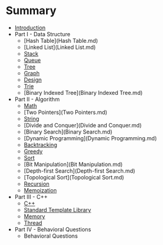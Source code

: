 # Summary

* [Introduction](README.md)
* Part I - Data Structure
   * [Hash Table](Hash Table.md)
   * [Linked List](Linked List.md)
   * [Stack](Stack.md)
   * [Queue](Queue.md)
   * [Tree](Tree.md)
   * [Graph](Graph.md)
   * [Design](Design.md)
   * [Trie](Trie.md)
   * [Binary Indexed Tree](Binary Indexed Tree.md)
* Part II - Algorithm
   * [Math](Math.md)
   * [Two Pointers](Two Pointers.md)
   * [String](String.md)
   * [Divide and Conquer](Divide and Conquer.md)
   * [Binary Search](Binary Search.md)
   * [Dynamic Programming](Dynamic Programming.md)
   * [Backtracking](Backtracking.md)
   * [Greedy](Greedy.md)
   * [Sort](Sort.md)
   * [Bit Manipulation](Bit Manipulation.md)
   * [Depth-first Search](Depth-first Search.md)
   * [Topological Sort](Topological Sort.md)
   * [Recursion](Recursion.md)
   * [Memoization](Memorization.md)
* Part III - C++
   * [C++](C++.md)
   * [Standard Template Library](STL.md)
   * [Memory](Memory.md)
   * [Thread](Thread.md)
* Part IV - Behavioral Questions
   * Behavioral Questions

